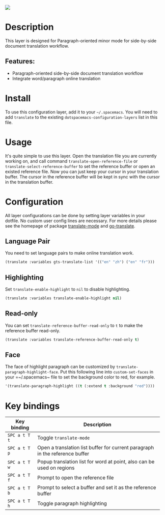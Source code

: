 ![](img/screen-record.gif)

Description
===========

This layer is designed for Paragraph-oriented minor mode for
side-by-side document translation workflow.

Features:
---------

-   Paragraph-oriented side-by-side document translation workflow
-   Integrate word/paragraph online translation

Install
=======

To use this configuration layer, add it to your `~/.spacemacs`. You will
need to add `translate` to the existing
`dotspacemacs-configuration-layers` list in this file.

Usage
=====

It's quite simple to use this layer. Open the translation file you are
currently working on, and call command `translate-open-reference-file`
or `translate-select-reference-buffer` to set the reference buffer or
open an existed reference file. Now you can just keep your cursor in
your translation buffer. The cursor in the reference buffer will be kept
in sync with the cursor in the translation buffer.

Configuration
=============

All layer configurations can be done by setting layer variables in your
dotfile. No custom user config lines are necessary. For more details
please see the homepage of package
[translate-mode](https://github.com/rayw000/translate-mode) and
[go-translate](https://github.com/lorniu/go-translate/).

Language Pair
-------------

You need to set language pairs to make online translation work.

``` commonlisp
(translate :variables gts-translate-list '(("en" "zh") ("en" "fr")))
```

Highlighting
------------

Set `translate-enable-highlight` to `nil` to disable highlighting.

``` commonlisp
(translate :variables translate-enable-highlight nil)
```

Read-only
---------

You can set `translate-reference-buffer-read-only` to `t` to make the
reference buffer read-only.

``` commonlisp
(translate :variables translate-reference-buffer-read-only t)
```

Face
----

The face of highlight paragraph can be customized by
`translate-paragraph-highlight-face`. Put this following line into
`custom-set-faces` in your =\~/.spacemacs\~ file to set the background
color to red, for example.

``` commonlisp
'(translate-paragraph-highlight ((t (:extend t :background "red"))))
```

Key bindings
============

| Key binding   | Description                                                                  |
|---------------|------------------------------------------------------------------------------|
| `SPC a t T t` | Toggle `translate-mode`                                                      |
| `SPC a t T p` | Open a translation list buffer for current paragraph in the reference buffer |
| `SPC a t T w` | Popup translation list for word at point, also can be used on regions        |
| `SPC a t T f` | Prompt to open the reference file                                            |
| `SPC a t T b` | Prompt to select a buffer and set it as the reference buffer                 |
| `SPC a t T h` | Toggle paragraph highlighting                                                |
